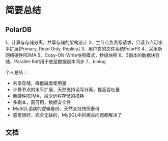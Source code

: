 # 简要总结

## PolarDB

1、计算与存储分离，共享存储的架构设计
2、主节点负责写请求，只读节点可水平扩展[Primary, Read Only, Replica]
3、用户态的文件系统PolarFS
4、采用新网络硬件RDMA
5、Copy-ON-Write快照模式，秒级快照
6、3副本的数据块存储，Parallel-Raft用于底层数据副本同步
7、binlog

个人总结：

* 共享存储，降低磁盘使用量
* 计算节点的水平扩展，天然支持读写分离，提高吞吐量
* 新硬件RDMA，减少远程存储的损耗
* 多副本，高可用，数据安全性
* MySQL诟病的逻辑备份，天然支持快照备份
* 感觉很好，完全无缺的，MySQL中的痛点问题都解决了

## 文档